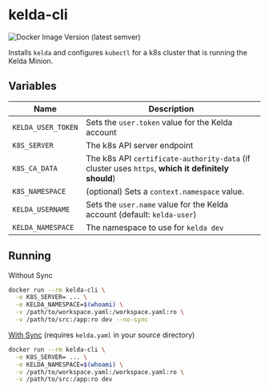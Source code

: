 kelda-cli 
===

![Docker Image Version (latest semver)](https://img.shields.io/docker/v/cricketeerone/kelda-cli?color=blue&sort=semver&style=for-the-badge)

Installs `kelda` and configures `kubectl` for a k8s cluster that is running the Kelda Minion. 

Variables
---

|Name|Description|
|-|-|
|`KELDA_USER_TOKEN`|Sets the `user.token` value for the Kelda account|
|`K8S_SERVER`|The k8s API server endpoint|
|`K8S_CA_DATA`|The k8s API `certificate-authority-data` (if cluster uses `https`, **which it definitely should**)|
|`K8S_NAMESPACE`|(optional) Sets a `context.namespace` value.|
|`KELDA_USERNAME`|Sets the `user.name` value for the Kelda account (default: `kelda-user`)|
|`KELDA_NAMESPACE`|The namespace to use for `kelda dev`|

Running
---

Without Sync

```sh
docker run --rm kelda-cli \
  -e K8S_SERVER= ... \
  -e KELDA_NAMESPACE=$(whoami) \
  -v /path/to/workspace.yaml:/workspace.yaml:ro \
  -v /path/to/src:/app:ro dev --no-sync
```

[With Sync](https://kelda.io/docs/configuring-kelda/sync/overview/) (requires `kelda.yaml` in your source directory)

```sh
docker run --rm kelda-cli \
  -e K8S_SERVER= ... \
  -e KELDA_NAMESPACE=$(whoami) \
  -v /path/to/workspace.yaml:/workspace.yaml:ro \
  -v /path/to/src:/app:ro dev
```
